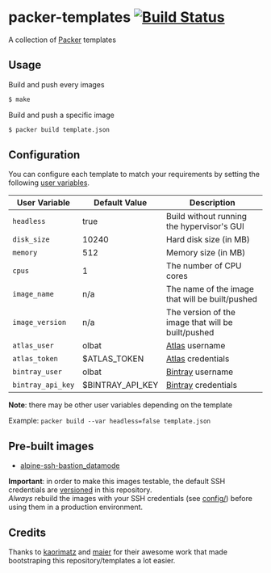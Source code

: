# packer-templates [![Build Status](https://secure.travis-ci.org/olbat/packer-templates.png?branch=master)](https://travis-ci.org/olbat/packer-templates)

A collection of [Packer](https://packer.io/) templates


## Usage
Build and push every images
```bash
$ make
```

Build and push a specific image
```bash
$ packer build template.json
```


## Configuration
You can configure each template to match your requirements by setting the following [user variables](https://www.packer.io/docs/templates/user-variables.html).

 User Variable   | Default Value | Description
-----------------|---------------|-------------------------------------------
 `headless`      | true          | Build without running the hypervisor's GUI
 `disk_size`     | 10240         | Hard disk size (in MB)
 `memory`        | 512           | Memory size (in MB)
 `cpus`          | 1             | The number of CPU cores
 `image_name`    | n/a           | The name of the image that will be built/pushed
 `image_version` | n/a           | The version of the image that will be built/pushed
 `atlas_user`    | olbat         | [Atlas](https://atlas.hashicorp.com) username
 `atlas_token`   | $ATLAS_TOKEN  | [Atlas](https://atlas.hashicorp.com) credentials
 `bintray_user`  | olbat         | [Bintray](https://bintray.com) username
 `bintray_api_key` | $BINTRAY_API_KEY | [Bintray](https://bintray.com) credentials

__Note__: there may be other user variables depending on the template

Example: `packer build --var headless=false template.json`


## Pre-built images
- [alpine-ssh-bastion_datamode](alpine-ssh-bastion_datamode.md#pre-built-images)

__Important__: in order to make this images testable, the default SSH credentials are [versioned](credentials/) in this repository.  
_Always_ rebuild the images with your SSH credentials (see [config/](config/)) before using them in a production environment.


## Credits
Thanks to [kaorimatz](https://github.com/kaorimatz/packer-templates) and
[maier](https://github.com/maier/packer-templates) for their awesome work that
made bootstraping this repository/templates a lot easier.
